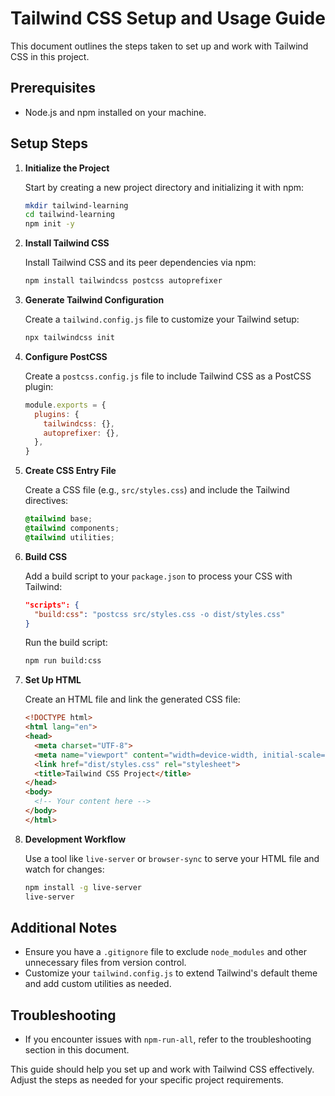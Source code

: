 # Tailwind CSS Setup and Usage Guide

This document outlines the steps taken to set up and work with Tailwind CSS in this project.

## Prerequisites

- Node.js and npm installed on your machine.

## Setup Steps

1. **Initialize the Project**

   Start by creating a new project directory and initializing it with npm:

   ```bash
   mkdir tailwind-learning
   cd tailwind-learning
   npm init -y
   ```

2. **Install Tailwind CSS**

   Install Tailwind CSS and its peer dependencies via npm:

   ```bash
   npm install tailwindcss postcss autoprefixer
   ```

3. **Generate Tailwind Configuration**

   Create a `tailwind.config.js` file to customize your Tailwind setup:

   ```bash
   npx tailwindcss init
   ```

4. **Configure PostCSS**

   Create a `postcss.config.js` file to include Tailwind CSS as a PostCSS plugin:

   ```javascript
   module.exports = {
     plugins: {
       tailwindcss: {},
       autoprefixer: {},
     },
   }
   ```

5. **Create CSS Entry File**

   Create a CSS file (e.g., `src/styles.css`) and include the Tailwind directives:

   ```css
   @tailwind base;
   @tailwind components;
   @tailwind utilities;
   ```

6. **Build CSS**

   Add a build script to your `package.json` to process your CSS with Tailwind:

   ```json
   "scripts": {
     "build:css": "postcss src/styles.css -o dist/styles.css"
   }
   ```

   Run the build script:

   ```bash
   npm run build:css
   ```

7. **Set Up HTML**

   Create an HTML file and link the generated CSS file:

   ```html
   <!DOCTYPE html>
   <html lang="en">
   <head>
     <meta charset="UTF-8">
     <meta name="viewport" content="width=device-width, initial-scale=1.0">
     <link href="dist/styles.css" rel="stylesheet">
     <title>Tailwind CSS Project</title>
   </head>
   <body>
     <!-- Your content here -->
   </body>
   </html>
   ```

8. **Development Workflow**

   Use a tool like `live-server` or `browser-sync` to serve your HTML file and watch for changes:

   ```bash
   npm install -g live-server
   live-server
   ```

## Additional Notes

- Ensure you have a `.gitignore` file to exclude `node_modules` and other unnecessary files from version control.
- Customize your `tailwind.config.js` to extend Tailwind's default theme and add custom utilities as needed.

## Troubleshooting

- If you encounter issues with `npm-run-all`, refer to the troubleshooting section in this document.

This guide should help you set up and work with Tailwind CSS effectively. Adjust the steps as needed for your specific project requirements.
